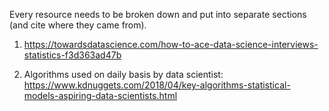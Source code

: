 Every resource needs to be broken down and put into separate sections (and cite where they came from).

1. https://towardsdatascience.com/how-to-ace-data-science-interviews-statistics-f3d363ad47b

2. Algorithms used on daily basis by data scientist: https://www.kdnuggets.com/2018/04/key-algorithms-statistical-models-aspiring-data-scientists.html
